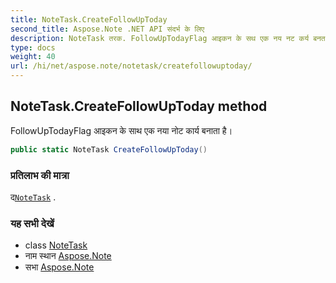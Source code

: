```yaml
---
title: NoteTask.CreateFollowUpToday
second_title: Aspose.Note .NET API संदर्भ के लिए
description: NoteTask तरक. FollowUpTodayFlag आइकन के सथ एक नय नट कर्य बनत है
type: docs
weight: 40
url: /hi/net/aspose.note/notetask/createfollowuptoday/
---
```

## NoteTask.CreateFollowUpToday method

FollowUpTodayFlag आइकन के साथ एक नया नोट कार्य बनाता है।

```csharp
public static NoteTask CreateFollowUpToday()
```

### प्रतिलाभ की मात्रा

द[`NoteTask`](../) .

### यह सभी देखें

* class [NoteTask](../)
* नाम स्थान [Aspose.Note](../../notetask/)
* सभा [Aspose.Note](../../../)


